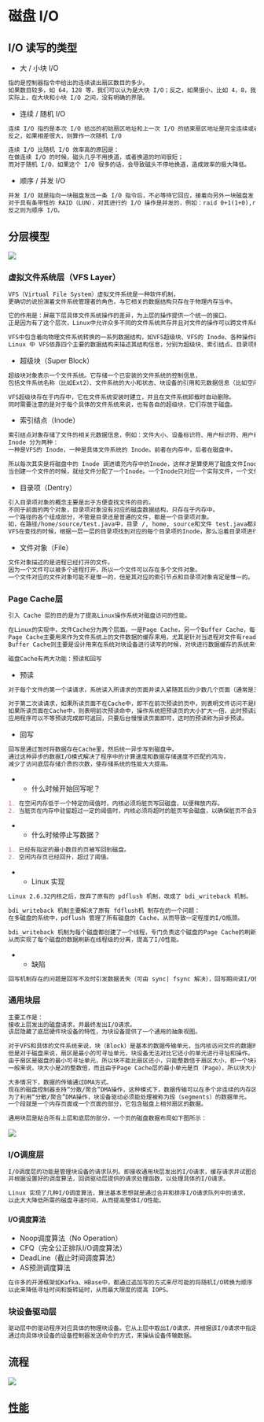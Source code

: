# 磁盘 I/O

## I/O 读写的类型
* 大 / 小块 I/O
```md
指的是控制器指令中给出的连续读出扇区数目的多少。
如果数目较多，如 64，128 等，我们可以认为是大块 I/O；反之，如果很小，比如 4，8，我们就会认为是小块 I/O，
实际上，在大块和小块 I/O 之间，没有明确的界限。
```
* 连续 / 随机 I/O
```md
连续 I/O 指的是本次 I/O 给出的初始扇区地址和上一次 I/O 的结束扇区地址是完全连续或者相隔不多的。
反之，如果相差很大，则算作一次随机 I/O
```
```md
连续 I/O 比随机 I/O 效率高的原因是：
在做连续 I/O 的时候，磁头几乎不用换道，或者换道的时间很短；
而对于随机 I/O，如果这个 I/O 很多的话，会导致磁头不停地换道，造成效率的极大降低。
```
* 顺序 / 并发 I/O
```md
并发 I/O 就是指向一块磁盘发出一条 I/O 指令后，不必等待它回应，接着向另外一块磁盘发 I/O 指令。
对于具有条带性的 RAID（LUN），对其进行的 I/O 操作是并发的，例如：raid 0+1(1+0),raid5 等。
反之则为顺序 I/O。
```
## 分层模型
![](../../pic/IO-Layer.png)
### 虚拟文件系统层（VFS Layer）
```md
VFS（Virtual File System）虚拟文件系统是一种软件机制，
更确切的说扮演着文件系统管理者的角色，与它相关的数据结构只存在于物理内存当中。
```
```md
它的作用是：屏蔽下层具体文件系统操作的差异，为上层的操作提供一个统一的接口。
正是因为有了这个层次，Linux中允许众多不同的文件系统共存并且对文件的操作可以跨文件系统而执行。
```
```md
VFS中包含着向物理文件系统转换的一系列数据结构，如VFS超级块、VFS的 Inode、各种操作函数的转换入口等。
Linux 中 VFS依靠四个主要的数据结构来描述其结构信息，分别为超级块、索引结点、目录项和文件对象。
```
* 超级块（Super Block）
```md
超级块对象表示一个文件系统。它存储一个已安装的文件系统的控制信息，
包括文件系统名称（比如Ext2）、文件系统的大小和状态、块设备的引用和元数据信息（比如空闲列表等等）。
```
```md
VFS超级块存在于内存中，它在文件系统安装时建立，并且在文件系统卸载时自动删除。
同时需要注意的是对于每个具体的文件系统来说，也有各自的超级块，它们存放于磁盘。
```
* 索引结点（Inode）
```md
索引结点对象存储了文件的相关元数据信息，例如：文件大小、设备标识符、用户标识符、用户组标识符等等。
Inode 分为两种：
一种是VFS的 Inode，一种是具体文件系统的 Inode。前者在内存中，后者在磁盘中。

所以每次其实是将磁盘中的 Inode 调进填充内存中的Inode，这样才是算使用了磁盘文件Inode。
当创建一个文件的时候，就给文件分配了一个Inode。一个Inode只对应一个实际文件，一个文件也会只有一个Inode。
```
* 目录项（Dentry）
```md
引入目录项对象的概念主要是出于方便查找文件的目的。
不同于前面的两个对象，目录项对象没有对应的磁盘数据结构，只存在于内存中。
一个路径的各个组成部分，不管是目录还是普通的文件，都是一个目录项对象。
如，在路径/home/source/test.java中，目录 /, home, source和文件 test.java都对应一个目录项对象。
VFS在查找的时候，根据一层一层的目录项找到对应的每个目录项的Inode，那么沿着目录项进行操作就可以找到最终的文件。
```
* 文件对象（File）
```md
文件对象描述的是进程已经打开的文件。
因为一个文件可以被多个进程打开，所以一个文件可以存在多个文件对象。
一个文件对应的文件对象可能不是惟一的，但是其对应的索引节点和目录项对象肯定是惟一的。
```
### Page Cache层
```md
引入 Cache 层的目的是为了提高Linux操作系统对磁盘访问的性能。
```
```md
在Linux的实现中，文件Cache分为两个层面，一是Page Cache，另一个Buffer Cache，每一个 Page Cache 包含若干 Buffer Cache。
Page Cache主要用来作为文件系统上的文件数据的缓存来用，尤其是针对当进程对文件有read/write操作的时候。
Buffer Cache则主要是设计用来在系统对块设备进行读写的时候，对块进行数据缓存的系统来使用。
```
```md
磁盘Cache有两大功能：预读和回写
```
* 预读
```md
对于每个文件的第一个读请求，系统读入所请求的页面并读入紧随其后的少数几个页面（通常是三个页面），这时的预读称为同步预读。

对于第二次读请求，如果所读页面不在Cache中，即不在前次预读的页中，则表明文件访问不是顺序访问，系统继续采用同步预读；
如果所读页面在Cache中，则表明前次预读命中，操作系统把预读页的大小扩大一倍，此时预读过程是异步的，
应用程序可以不等预读完成即可返回，只要后台慢慢读页面即可，这时的预读称为异步预读。
```
* 回写
```md
回写是通过暂时将数据存在Cache里，然后统一异步写到磁盘中。
通过这种异步的数据I/O模式解决了程序中的计算速度和数据存储速度不匹配的鸿沟，
减少了访问底层存储介质的次数，使存储系统的性能大大提高。
```
* * 什么时候开始回写呢？
```md
1. 在空闲内存低于一个特定的阈值时，内核必须将脏页写回磁盘，以便释放内存。
2. 当脏页在内存中驻留超过一定的阈值时，内核必须将超时的脏页写会磁盘，以确保脏页不会无限期地驻留在内存中。
```
* * 什么时候停止写数据？
```md
1. 已经有指定的最小数目的页被写回到磁盘。
2. 空闲内存页已经回升，超过了阈值。
```
* * Linux 实现
```md
Linux 2.6.32内核之后，放弃了原有的 pdflush 机制，改成了 bdi_writeback 机制。

bdi_writeback 机制主要解决了原有 fdflush机 制存在的一个问题：
在多磁盘的系统中，pdflush 管理了所有磁盘的 Cache，从而导致一定程度的I/O瓶颈。

bdi_writeback 机制为每个磁盘都创建了一个线程，专门负责这个磁盘的Page Cache的刷新工作，
从而实现了每个磁盘的数据刷新在线程级的分离，提高了I/O性能。
```
* * 缺陷
```md
回写机制存在的问题是回写不及时引发数据丢失（可由 sync| fsync 解决），回写期间读I/O性能很差。
```
### 通用块层
```md
主要工作是：
接收上层发出的磁盘请求，并最终发出I/O请求。
该层隐藏了底层硬件块设备的特性，为块设备提供了一个通用的抽象视图。
```
```md
对于VFS和具体的文件系统来说，块（Block）是基本的数据传输单元，当内核访问文件的数据时，它首先从磁盘上读取一个块。
但是对于磁盘来说，扇区是最小的可寻址单元，块设备无法对比它还小的单元进行寻址和操作。
由于扇区是磁盘的最小可寻址单元，所以块不能比扇区还小，只能整数倍于扇区大小，即一个块对应磁盘上的一个或多个扇区。
一般来说，块大小是2的整数倍，而且由于Page Cache层的最小单元是页（Page），所以块大小不能超过一页的长度。
```
```md
大多情况下，数据的传输通过DMA方式。
现在的磁盘控制器支持“分散/聚合”DMA操作，这种模式下，数据传输可以在多个非连续的内存区域中进行。
为了利用“分散/聚合”DMA操作，块设备驱动必须能处理被称为段（segments）的数据单元。
一个段就是一个内存页面或一个页面的部分，它包含磁盘上相邻扇区的数据。
```
```md
通用块层是粘合所有上层和底层的部分，一个页的磁盘数据布局如下图所示：
```
![](../z_pic/page.png)

### I/O调度层
```md
I/O调度层的功能是管理块设备的请求队列。即接收通用块层发出的I/O请求，缓存请求并试图合并相邻的请求。
并根据设置好的调度算法，回调驱动层提供的请求处理函数，以处理具体的I/O请求。
```
```md
Linux 实现了几种I/O调度算法，算法基本思想就是通过合并和排序I/O请求队列中的请求，
以此大大降低所需的磁盘寻道时间，从而提高整体I/O性能。
```
#### I/O调度算法
* Noop调度算法（No Operation）
* CFQ（完全公正排队I/O调度算法）
* DeadLine（截止时间调度算法）
* AS预测调度算法

```md
在许多的开源框架如Kafka、HBase中，都通过追加写的方式来尽可能的将随机I/O转换为顺序 I/O，
以此来降低寻址时间和旋转延时，从而最大限度的提高 IOPS。
```
### 块设备驱动层
```md
驱动层中的驱动程序对应具体的物理块设备。它从上层中取出I/O请求，并根据该I/O请求中指定的信息，
通过向具体块设备的设备控制器发送命令的方式，来操纵设备传输数据。
```

## 流程
![](../z_pic/disk-IO.png)

## [性能](https://github.com/SunnnyChan/knowledge-Sys-of-Testing/blob/master/perf/Linux/disk)
